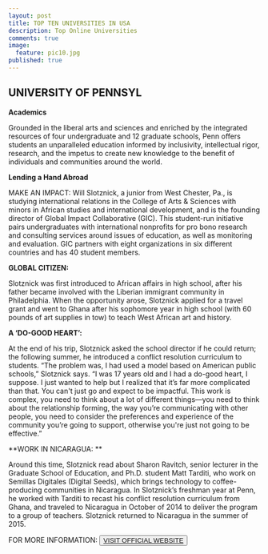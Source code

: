```yaml
---
layout: post
title: TOP TEN UNIVERSITIES IN USA
description: Top Online Universities
comments: true
image:
  feature: pic10.jpg
published: true
---
```

## UNIVERSITY OF PENNSYL ##

**Academics**

Grounded in the liberal arts and sciences and enriched by the integrated resources of four undergraduate and 12 graduate schools, Penn offers students an unparalleled education informed by inclusivity, intellectual rigor, research, and the impetus to create new knowledge to the benefit of individuals and communities around the world.

**Lending a Hand Abroad**

MAKE AN IMPACT: Will Slotznick, a junior from West Chester, Pa., is studying international relations in the College of Arts & Sciences with minors in African studies and international development, and is the founding director of Global Impact Collaborative (GIC). This student-run initiative pairs undergraduates with international nonprofits for pro bono research and consulting services around issues of education, as well as monitoring and evaluation. GIC partners with eight organizations in six different countries and has 40 student members.

**GLOBAL CITIZEN:** 

Slotznick was first introduced to African affairs in high school, after his father became involved with the Liberian immigrant community in Philadelphia. When the opportunity arose, Slotznick applied for a travel grant and went to Ghana after his sophomore year in high school (with 60 pounds of art supplies in tow) to teach West African art and history.

**A ‘DO-GOOD HEART’:**

At the end of his trip, Slotznick asked the school director if he could return; the following summer, he introduced a conflict resolution curriculum to students. “The problem was, I had used a model based on American public schools,” Slotznick says. “I was 17 years old and I had a do-good heart, I suppose. I just wanted to help but I realized that it’s far more complicated than that. You can't just go and expect to be impactful. This work is complex, you need to think about a lot of different things—you need to think about the relationship forming, the way you’re communicating with other people, you need to consider the preferences and experience of the community you’re going to support, otherwise you're just not going to be effective.”

**WORK IN NICARAGUA: **

Around this time, Slotznick read about Sharon Ravitch, senior lecturer in the Graduate School of Education, and Ph.D. student Matt Tarditi, who work on Semillas Digitales (Digital Seeds), which brings technology to coffee-producing communities in Nicaragua. In Slotznick’s freshman year at Penn, he worked with Tarditi to recast his conflict resolution curriculum from Ghana, and traveled to Nicaragua in October of 2014 to deliver the program to a group of teachers. Slotznick returned to Nicaragua in the summer of 2015.

FOR MORE INFORMATION:
<button><a href="http://www.upenn.edu/">VISIT OFFICIAL WEBSITE</a></button>
